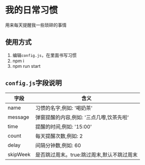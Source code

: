 # 我的日常习惯  
用来每天提醒我一些琐碎的事情
## 使用方式
1. 编辑`config.js`，在里面书写习惯
2. npm i 
3. npm run start

## `config.js`字段说明
|  字段   | 含义  |
|  ----  | ----  |
| name  | 习惯的名字,例如: '喝奶茶' |
| message  | 弹窗提醒的内容,例如: '三点几嚟,饮茶先啦' |
| time  | 提醒的时间,例如: '15:00' |
| count | 每天提醒次数,例如: 2 | 
| delay | 间隔分钟数,例如: 60 |
| skipWeek | 是否跳过周末。true:跳过周末,默认不跳过周末  |